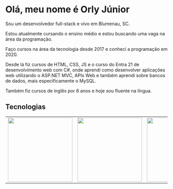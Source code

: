 <link rel="stylesheet" type='text/css' href="https://cdn.jsdelivr.net/gh/devicons/devicon@latest/devicon.min.css" />

<h1>Olá, meu nome é Orly Júnior</h1>

<p>Sou um desenvolvedor full-stack e vivo em Blumenau, SC.</p>

<p>Estou atualmente cursando o ensino médio e estou buscando uma vaga na área da programação.</p>

<p>Faço cursos na área da tecnologia desde 2017 e conheci a programação em 2020. </p>
<p>Desde lá fiz cursos de HTML, CSS, JS e o curso do Entra 21 de desenvolvimento web com C#, onde aprendi como desenvolver aplicações web utilizando o ASP.NET MVC, APIs Web e também aprendi sobre bancos de dados, mais especificamente o MySQL.</p>
<p>Também fiz cursos de inglês por 6 anos e hoje sou fluente na língua.</p>

<h2>Tecnologias</h2>

<table>
  <td><img src="https://cdn.jsdelivr.net/gh/devicons/devicon@latest/icons/html5/html5-original.svg" heigth="200" width="200"/></td>
  <td><img src="https://cdn.jsdelivr.net/gh/devicons/devicon@latest/icons/css3/css3-original.svg" heigth="200" width="200"/></td>
  <td><img src="https://cdn.jsdelivr.net/gh/devicons/devicon@latest/icons/javascript/javascript-original.svg" heigth="200" width="200"/></td>
  <td><img src="https://cdn.jsdelivr.net/gh/devicons/devicon@latest/icons/csharp/csharp-plain.svg" heigth="200" width="200"/></img></td>
  <td><img src="https://cdn.jsdelivr.net/gh/devicons/devicon@latest/icons/mysql/mysql-original-wordmark.svg" heigth="200" width="200"/></td>
  <td><img src="https://cdn.jsdelivr.net/gh/devicons/devicon@latest/icons/dot-net/dot-net-plain-wordmark.svg" heigth="200" width="200"/></td>
</table>

